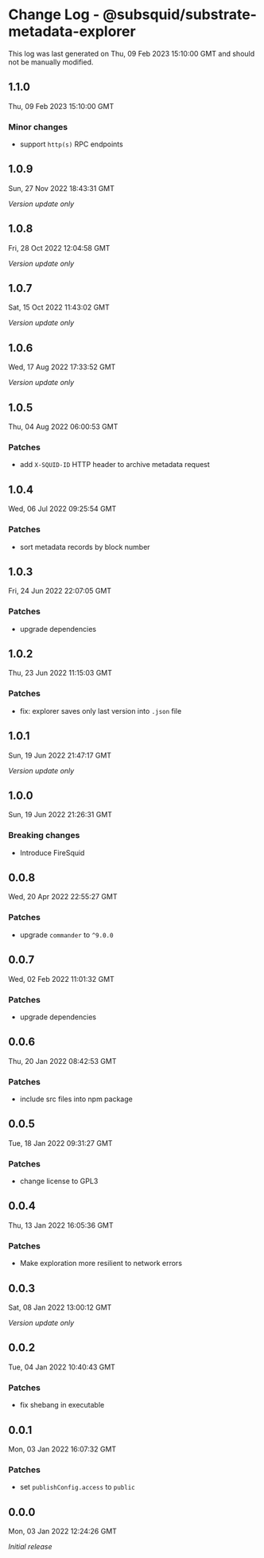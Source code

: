 # Change Log - @subsquid/substrate-metadata-explorer

This log was last generated on Thu, 09 Feb 2023 15:10:00 GMT and should not be manually modified.

## 1.1.0
Thu, 09 Feb 2023 15:10:00 GMT

### Minor changes

- support `http(s)` RPC endpoints

## 1.0.9
Sun, 27 Nov 2022 18:43:31 GMT

_Version update only_

## 1.0.8
Fri, 28 Oct 2022 12:04:58 GMT

_Version update only_

## 1.0.7
Sat, 15 Oct 2022 11:43:02 GMT

_Version update only_

## 1.0.6
Wed, 17 Aug 2022 17:33:52 GMT

_Version update only_

## 1.0.5
Thu, 04 Aug 2022 06:00:53 GMT

### Patches

- add `X-SQUID-ID` HTTP header to archive metadata request

## 1.0.4
Wed, 06 Jul 2022 09:25:54 GMT

### Patches

- sort metadata records by block number

## 1.0.3
Fri, 24 Jun 2022 22:07:05 GMT

### Patches

- upgrade dependencies

## 1.0.2
Thu, 23 Jun 2022 11:15:03 GMT

### Patches

- fix: explorer saves only last version into `.json` file

## 1.0.1
Sun, 19 Jun 2022 21:47:17 GMT

_Version update only_

## 1.0.0
Sun, 19 Jun 2022 21:26:31 GMT

### Breaking changes

- Introduce FireSquid

## 0.0.8
Wed, 20 Apr 2022 22:55:27 GMT

### Patches

- upgrade `commander` to `^9.0.0`

## 0.0.7
Wed, 02 Feb 2022 11:01:32 GMT

### Patches

- upgrade dependencies

## 0.0.6
Thu, 20 Jan 2022 08:42:53 GMT

### Patches

- include src files into npm package

## 0.0.5
Tue, 18 Jan 2022 09:31:27 GMT

### Patches

- change license to GPL3

## 0.0.4
Thu, 13 Jan 2022 16:05:36 GMT

### Patches

- Make exploration more resilient to network errors

## 0.0.3
Sat, 08 Jan 2022 13:00:12 GMT

_Version update only_

## 0.0.2
Tue, 04 Jan 2022 10:40:43 GMT

### Patches

- fix shebang in executable

## 0.0.1
Mon, 03 Jan 2022 16:07:32 GMT

### Patches

- set `publishConfig.access` to `public`

## 0.0.0
Mon, 03 Jan 2022 12:24:26 GMT

_Initial release_

